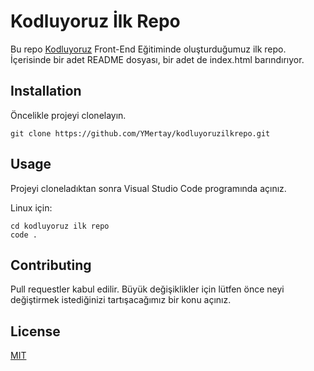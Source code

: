 # Kodluyoruz İlk Repo
Bu repo [Kodluyoruz](https://kodluyoruz.org) Front-End Eğitiminde oluşturduğumuz ilk repo. İçerisinde bir adet README dosyası, bir adet de index.html barındırıyor.
## Installation
Öncelikle projeyi clonelayın.
 ```
git clone https://github.com/YMertay/kodluyoruzilkrepo.git
```

## Usage 
Projeyi cloneladıktan sonra Visual Studio Code programında açınız.

Linux için:
```
cd kodluyoruz ilk repo
code .
```
## Contributing
Pull requestler kabul edilir. Büyük değişiklikler için lütfen önce neyi değiştirmek istediğinizi tartışacağımız bir konu açınız.

## License
[MIT](https://choosealicense.com/licenses/mit/)
